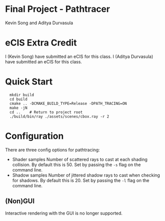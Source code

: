 Final Project - Pathtracer
=====================
Kevin Song and Aditya Durvasula

# eCIS Extra Credit

I (Kevin Song) have submitted an eCIS for this class.
I (Aditya Durvasula) have submitted an eCIS for this class.

# Quick Start

```
  mkdir build
  cd build
  cmake .. -DCMAKE_BUILD_TYPE=Release -DPATH_TRACING=ON
  make -jN
  cd ..    # Return to project root
  ./build/bin/ray ./assets/scenes/cbox.ray -r 2
```

# Configuration

There are three config options for pathtracing:

  - Shader samples
    Number of scattered rays to cast at each shading collision. By default
    this is 50. Set by passing the `-s` flag on the command line.
  - Shadow samples
    Number of jittered shadow rays to cast when checking for shadows. By
    default this is 20. Set by passing the `-l` flag on the command line.

## (Non)GUI

Interactive rendering with the GUI is no longer supported.
